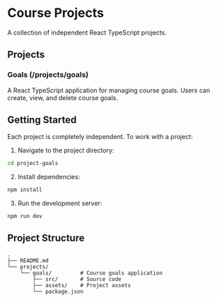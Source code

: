 # Course Projects

A collection of independent React TypeScript projects.

## Projects

### Goals (/projects/goals)

A React TypeScript application for managing course goals. Users can create, view, and delete course goals.

## Getting Started

Each project is completely independent. To work with a project:

1. Navigate to the project directory:

```bash
cd project-goals
```

2. Install dependencies:

```bash
npm install
```

3. Run the development server:

```bash
npm run dev
```

## Project Structure

```
.
├── README.md
└── projects/
    └── goals/         # Course goals application
        ├── src/       # Source code
        ├── assets/    # Project assets
        └── package.json
```
